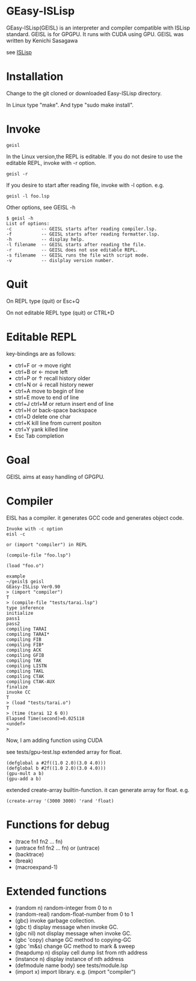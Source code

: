 # GEasy-ISLisp

GEasy-ISLisp(GEISL) is an interpreter and compiler compatible with ISLisp standard.
GEISL is for GPGPU. It runs with CUDA using GPU.
GEISL was written by Kenichi Sasagawa


see [ISLisp](https://en.wikipedia.org/wiki/ISLISP)

# Installation
Change to the git cloned or downloaded Easy-ISLisp directory.

In Linux  type "make". And type "sudo make install".


# Invoke

```
geisl 
```

In the Linux version,the REPL is editable. If you do not desire to use the editable REPL, invoke with -r option.

```
geisl -r
```

If you desire to start after reading file, invoke with -l option.
e.g.

```
geisl -l foo.lsp 
```

Other options, see GEISL -h

```
$ geisl -h
List of options:
-c           -- GEISL starts after reading compiler.lsp.
-f           -- GEISL starts after reading formatter.lsp.
-h           -- display help.
-l filename  -- GEISL starts after reading the file.
-r           -- GEISL does not use editable REPL.
-s filename  -- GEISL runs the file with script mode.
-v           -- dislplay version number.
```

# Quit

On REPL type (quit) or Esc+Q

On not editable REPL type (quit) or CTRL+D

# Editable REPL
key-bindings are as follows:

- ctrl+F  or → move right
- ctrl+B  or ← move left 
- ctrl+P  or ↑ recall history older
- ctrl+N  or ↓ recall history newer
- ctrl+A  move to begin of line
- strl+E  move to end of line 
- ctrl+J ctrl+M or return insert end of line
- ctrl+H  or back-space  backspace
- ctrl+D  delete one char
- ctrl+K  kill line from current positon
- ctrl+Y  yank killed line
- Esc Tab completion

# Goal
GEISL aims at easy handling of GPGPU.

# Compiler
EISL has a compiler. it generates GCC code and generates object code.


```
Invoke with -c option
eisl -c

or (import "compiler") in REPL

(compile-file "foo.lsp")

(load "foo.o")

example
~/geisl$ geisl
GEasy-ISLisp Ver0.90
> (import "compiler")
T
> (compile-file "tests/tarai.lsp")
type inference
initialize
pass1
pass2
compiling TARAI 
compiling TARAI* 
compiling FIB 
compiling FIB* 
compiling ACK 
compiling GFIB 
compiling TAK 
compiling LISTN 
compiling TAKL 
compiling CTAK 
compiling CTAK-AUX 
finalize
invoke CC
T
> (load "tests/tarai.o")
T
> (time (tarai 12 6 0))
Elapsed Time(second)=0.025118
<undef>
> 
```

Now, I am adding function using CUDA

see tests/gpu-test.lsp
extended array for float.
```
(defglobal a #2f((1.0 2.0)(3.0 4.0)))
(defglobal b #2f((1.0 2.0)(3.0 4.0)))
(gpu-mult a b)
(gpu-add a b)
```

extended create-array builtin-function.
it can generate array for float. e.g.
```
(create-array '(3000 3000) 'rand 'float)
```

# Functions for debug
- (trace fn1 fn2 ... fn)
- (untrace fn1 fn2 ... fn) or (untrace)
- (backtrace)
- (break)
- (macroexpand-1)

# Extended functions
- (random n) random-integer from 0 to n
- (random-real) random-float-number from 0 to 1
- (gbc) invoke garbage collection.
- (gbc t) display message when invoke GC.
- (gbc nil) not display message when invoke GC.
- (gbc 'copy) change GC method to copying-GC
- (gbc 'm&s) change GC method to mark & sweep
- (heapdump n) display cell dump list from nth address
- (instance n) display instance of nth address
- (defmodule name body) see tests/module.lsp
- (import x) import library. e.g. (import "compiler")
